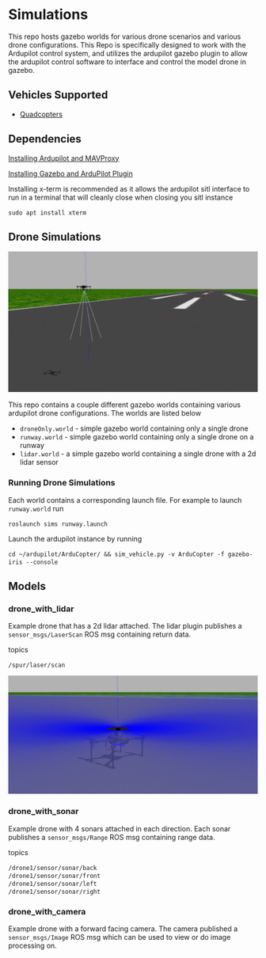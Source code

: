 # Simulations

This repo hosts gazebo worlds for various drone scenarios and various drone configurations. This Repo is specifically designed to work with the Ardupilot control system, and utilizes the ardupilot gazebo plugin to allow the ardupilot control software to interface and control the model drone in gazebo. 

## Vehicles Supported 

- [Quadcopters](#drone-simulations)


## Dependencies 


[Installing Ardupilot and MAVProxy](https://github.com/ArduPilot/ardupilot.git)


[Installing Gazebo and ArduPilot Plugin](https://github.com/khancyr/ardupilot_gazebo.git)

Installing x-term is recommended as it allows the ardupilot sitl interface to run in a terminal that will cleanly close when closing you sitl instance
```
sudo apt install xterm
```

## Drone Simulations 

![runway world](docs/imgs/runway.jpg)

This repo contains a couple different gazebo worlds containing various ardupilot drone configurations. The worlds are listed below

- `droneOnly.world` - simple gazebo world containing only a single drone
- `runway.world` - simple gazebo world containing only a single drone on a runway
- `lidar.world` - a simple gazebo world containing a single drone with a 2d lidar sensor 

### Running Drone Simulations 

Each world contains a corresponding launch file. For example to launch `runway.world` run
```
roslaunch sims runway.launch
``` 
Launch the ardupilot instance by running 
```
cd ~/ardupilot/ArduCopter/ && sim_vehicle.py -v ArduCopter -f gazebo-iris --console
``` 


## Models


### drone_with_lidar

Example drone that has a 2d lidar attached. The lidar plugin publishes a `sensor_msgs/LaserScan` ROS msg containing return data.

topics
```
/spur/laser/scan
```

![drone_with_lidar](docs/imgs/drone_with_lidar.png)

### drone_with_sonar

Example drone with 4 sonars attached in each direction. Each sonar publishes a `sensor_msgs/Range` ROS msg containing range data.

topics 
```
/drone1/sensor/sonar/back
/drone1/sensor/sonar/front
/drone1/sensor/sonar/left
/drone1/sensor/sonar/right
```

### drone_with_camera 

Example drone with a forward facing camera. The camera published a `sensor_msgs/Image` ROS msg which can be used to view or do image processing on. 

